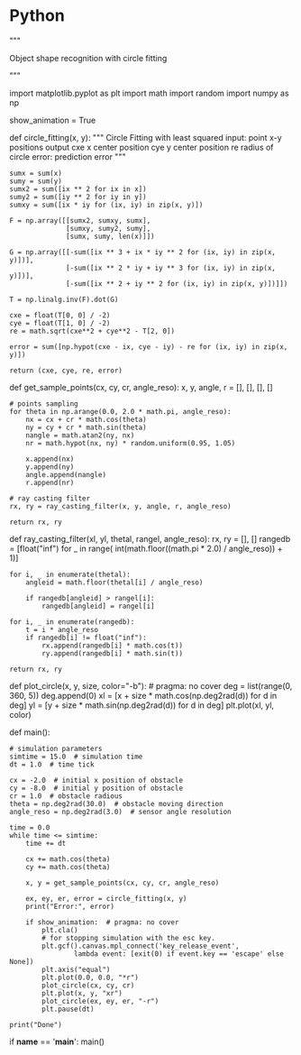 # Python
"""

Object shape recognition with circle fitting

"""

import matplotlib.pyplot as plt
import math
import random
import numpy as np

show_animation = True


def circle_fitting(x, y):
    """
    Circle Fitting with least squared
        input: point x-y positions
        output  cxe x center position
                cye y center position
                re  radius of circle
                error: prediction error
    """

    sumx = sum(x)
    sumy = sum(y)
    sumx2 = sum([ix ** 2 for ix in x])
    sumy2 = sum([iy ** 2 for iy in y])
    sumxy = sum([ix * iy for (ix, iy) in zip(x, y)])

    F = np.array([[sumx2, sumxy, sumx],
                  [sumxy, sumy2, sumy],
                  [sumx, sumy, len(x)]])

    G = np.array([[-sum([ix ** 3 + ix * iy ** 2 for (ix, iy) in zip(x, y)])],
                  [-sum([ix ** 2 * iy + iy ** 3 for (ix, iy) in zip(x, y)])],
                  [-sum([ix ** 2 + iy ** 2 for (ix, iy) in zip(x, y)])]])

    T = np.linalg.inv(F).dot(G)

    cxe = float(T[0, 0] / -2)
    cye = float(T[1, 0] / -2)
    re = math.sqrt(cxe**2 + cye**2 - T[2, 0])

    error = sum([np.hypot(cxe - ix, cye - iy) - re for (ix, iy) in zip(x, y)])

    return (cxe, cye, re, error)


def get_sample_points(cx, cy, cr, angle_reso):
    x, y, angle, r = [], [], [], []

    # points sampling
    for theta in np.arange(0.0, 2.0 * math.pi, angle_reso):
        nx = cx + cr * math.cos(theta)
        ny = cy + cr * math.sin(theta)
        nangle = math.atan2(ny, nx)
        nr = math.hypot(nx, ny) * random.uniform(0.95, 1.05)

        x.append(nx)
        y.append(ny)
        angle.append(nangle)
        r.append(nr)

    # ray casting filter
    rx, ry = ray_casting_filter(x, y, angle, r, angle_reso)

    return rx, ry


def ray_casting_filter(xl, yl, thetal, rangel, angle_reso):
    rx, ry = [], []
    rangedb = [float("inf") for _ in range(
        int(math.floor((math.pi * 2.0) / angle_reso)) + 1)]

    for i, _ in enumerate(thetal):
        angleid = math.floor(thetal[i] / angle_reso)

        if rangedb[angleid] > rangel[i]:
            rangedb[angleid] = rangel[i]

    for i, _ in enumerate(rangedb):
        t = i * angle_reso
        if rangedb[i] != float("inf"):
            rx.append(rangedb[i] * math.cos(t))
            ry.append(rangedb[i] * math.sin(t))

    return rx, ry


def plot_circle(x, y, size, color="-b"):  # pragma: no cover
    deg = list(range(0, 360, 5))
    deg.append(0)
    xl = [x + size * math.cos(np.deg2rad(d)) for d in deg]
    yl = [y + size * math.sin(np.deg2rad(d)) for d in deg]
    plt.plot(xl, yl, color)


def main():

    # simulation parameters
    simtime = 15.0  # simulation time
    dt = 1.0  # time tick

    cx = -2.0  # initial x position of obstacle
    cy = -8.0  # initial y position of obstacle
    cr = 1.0  # obstacle radious
    theta = np.deg2rad(30.0)  # obstacle moving direction
    angle_reso = np.deg2rad(3.0)  # sensor angle resolution

    time = 0.0
    while time <= simtime:
        time += dt

        cx += math.cos(theta)
        cy += math.cos(theta)

        x, y = get_sample_points(cx, cy, cr, angle_reso)

        ex, ey, er, error = circle_fitting(x, y)
        print("Error:", error)

        if show_animation:  # pragma: no cover
            plt.cla()
            # for stopping simulation with the esc key.
            plt.gcf().canvas.mpl_connect('key_release_event',
                    lambda event: [exit(0) if event.key == 'escape' else None])
            plt.axis("equal")
            plt.plot(0.0, 0.0, "*r")
            plot_circle(cx, cy, cr)
            plt.plot(x, y, "xr")
            plot_circle(ex, ey, er, "-r")
            plt.pause(dt)

    print("Done")


if __name__ == '__main__':
    main()
